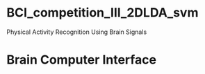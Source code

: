 # BCI_competition_III_2DLDA_svm
Physical Activity Recognition Using Brain Signals

# **Brain Computer Interface**
